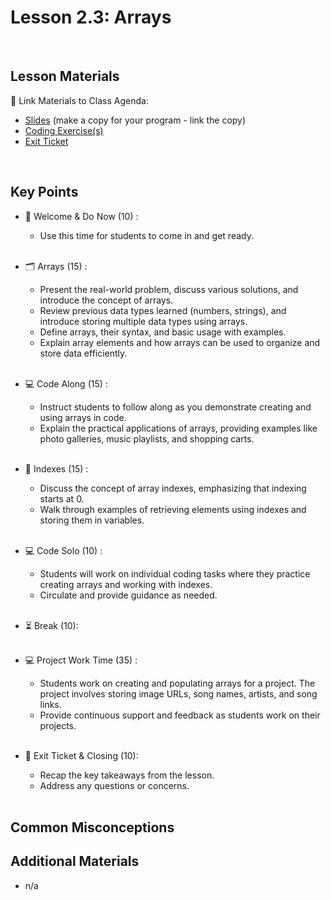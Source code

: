 # Lesson 2.3: Arrays

<br>

## Lesson Materials

📖 Link Materials to Class Agenda:
- [Slides](https://docs.google.com/presentation/d/1A9bLrt5ndCIs6imN83SZoFLxjMHeIKonjm2klCiJS-I/edit?usp=sharing) (make a copy for your program - link the copy)
- [Coding Exercise(s)]()
- [Exit Ticket](https://forms.gle/X8rCYJM2W2vRQv9QA)

<br>

## Key Points

- 👋 Welcome & Do Now (10) :
  - Use this time for students to come in and get ready.<br><br>
  
- 🗂️ Arrays (15) :
  - Present the real-world problem, discuss various solutions, and introduce the concept of arrays.
  - Review previous data types learned (numbers, strings), and introduce storing multiple data types using arrays.
  - Define arrays, their syntax, and basic usage with examples.
  - Explain array elements and how arrays can be used to organize and store data efficiently.<br><br>

- 💻 Code Along (15) :
  - Instruct students to follow along as you demonstrate creating and using arrays in code.
  - Explain the practical applications of arrays, providing examples like photo galleries, music playlists, and shopping carts.<br><br>

- 🔢 Indexes (15) :
  - Discuss the concept of array indexes, emphasizing that indexing starts at 0.
  - Walk through examples of retrieving elements using indexes and storing them in variables.<br><br>

- 💻 Code Solo (10) :
  - Students will work on individual coding tasks where they practice creating arrays and working with indexes.
  - Circulate and provide guidance as needed.<br><br>

- ⏳ Break (10):<br><br>

- 💻 Project Work Time (35) :
  - Students work on creating and populating arrays for a project. The project involves storing image URLs, song names, artists, and song links.
  - Provide continuous support and feedback as students work on their projects.<br><br>

- 👋 Exit Ticket & Closing (10):
  - Recap the key takeaways from the lesson.
  - Address any questions or concerns.<br><br>
  

## Common Misconceptions


## Additional Materials
- n/a

